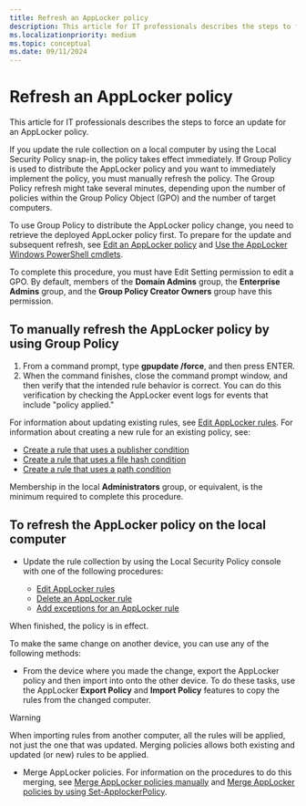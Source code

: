 ```yaml
---
title: Refresh an AppLocker policy
description: This article for IT professionals describes the steps to force an update for an AppLocker policy.
ms.localizationpriority: medium
ms.topic: conceptual
ms.date: 09/11/2024
---
```


# Refresh an AppLocker policy

This article for IT professionals describes the steps to force an update for an AppLocker policy.

If you update the rule collection on a local computer by using the Local Security Policy snap-in, the policy takes effect immediately. If Group Policy is used to distribute the AppLocker policy and you want to immediately implement the policy, you must manually refresh the policy. The Group Policy refresh might take several minutes, depending upon the number of policies within the Group Policy Object (GPO) and the number of target computers.

To use Group Policy to distribute the AppLocker policy change, you need to retrieve the deployed AppLocker policy first. To prepare for the update and subsequent refresh, see [Edit an AppLocker policy](edit-an-applocker-policy.md) and [Use the AppLocker Windows PowerShell cmdlets](use-the-applocker-windows-powershell-cmdlets.md).

To complete this procedure, you must have Edit Setting permission to edit a GPO. By default, members of the **Domain Admins** group, the **Enterprise Admins** group, and the **Group Policy Creator Owners** group have this permission.

## To manually refresh the AppLocker policy by using Group Policy

1. From a command prompt, type **gpupdate /force**, and then press ENTER.
2. When the command finishes, close the command prompt window, and then verify that the intended rule behavior is correct. You can do this verification by checking the AppLocker event logs for events that include "policy applied."

For information about updating existing rules, see [Edit AppLocker rules](edit-applocker-rules.md). For information about creating a new rule for an existing policy, see:

- [Create a rule that uses a publisher condition](create-a-rule-that-uses-a-publisher-condition.md)
- [Create a rule that uses a file hash condition](create-a-rule-that-uses-a-file-hash-condition.md)
- [Create a rule that uses a path condition](create-a-rule-that-uses-a-path-condition.md)

Membership in the local **Administrators** group, or equivalent, is the minimum required to complete this procedure.

## To refresh the AppLocker policy on the local computer

- Update the rule collection by using the Local Security Policy console with one of the following procedures:

  - [Edit AppLocker rules](edit-applocker-rules.md)
  - [Delete an AppLocker rule](delete-an-applocker-rule.md)
  - [Add exceptions for an AppLocker rule](configure-exceptions-for-an-applocker-rule.md)

When finished, the policy is in effect.

To make the same change on another device, you can use any of the following methods:

- From the device where you made the change, export the AppLocker policy and then import into onto the other device. To do these tasks, use the AppLocker **Export Policy** and **Import Policy** features to copy the rules from the changed computer.

> [!WARNING]
> When importing rules from another computer, all the rules will be applied, not just the one that was updated. Merging policies allows both existing and updated (or new) rules to be applied.

- Merge AppLocker policies. For information on the procedures to do this merging, see [Merge AppLocker policies manually](merge-applocker-policies-manually.md) and [Merge AppLocker policies by using Set-ApplockerPolicy](merge-applocker-policies-by-using-set-applockerpolicy.md).

